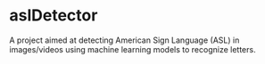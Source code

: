 # aslDetector
A project aimed at detecting American Sign Language (ASL) in images/videos using machine learning models to recognize letters.
